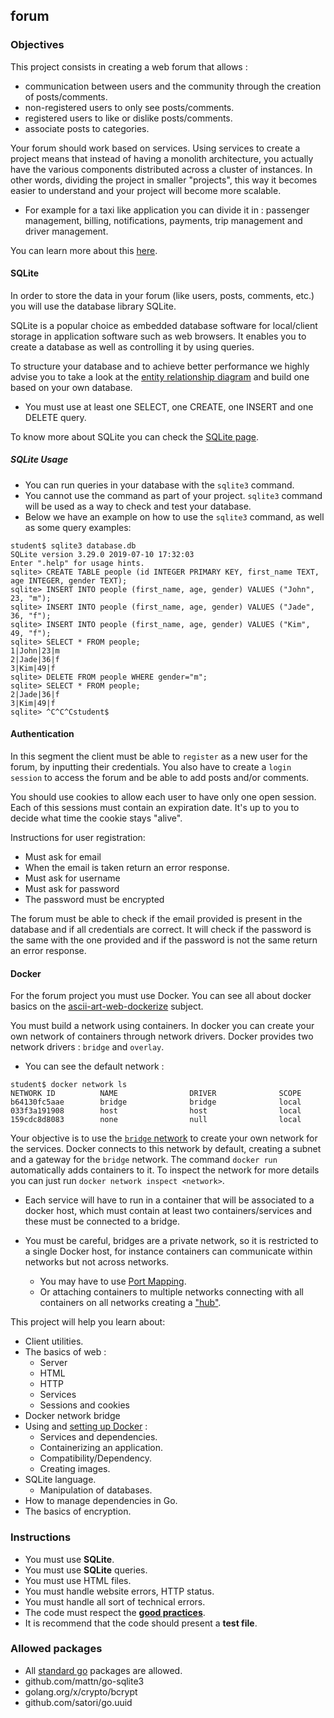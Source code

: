 ## forum

### Objectives

This project consists in creating a web forum that allows :

- communication between users and the community through the creation of posts/comments.
- non-registered users to only see posts/comments.
- registered users to like or dislike posts/comments.
- associate posts to categories.

Your forum should work based on services. Using services to create a project means that instead of having a monolith architecture, you actually have the various components distributed across a cluster of instances. In other words, dividing the project in smaller "projects", this way it becomes easier to understand and your project will become more scalable.
- For example for a taxi like application you can divide it in : passenger management, billing, notifications, payments, trip management and driver management.

You can learn more about this [here](https://www.nginx.com/blog/introduction-to-microservices/).

#### SQLite

In order to store the data in your forum (like users, posts, comments, etc.) you will use the database library SQLite.

SQLite is a popular choice as embedded database software for local/client storage in application software such as web browsers. It enables you to create a database as well as controlling it by using queries.

To structure your database and to achieve better performance we highly advise you to take a look at the [entity relationship diagram](https://www.smartdraw.com/entity-relationship-diagram/) and build one based on your own database. 

- You must use at least one SELECT, one CREATE, one INSERT and one DELETE query.

To know more about SQLite you can check the [SQLite page](https://www.sqlite.org/index.html).

##### SQLite Usage

- You can run queries in your database with the `sqlite3` command.
- You cannot use the command as part of your project. `sqlite3` command will be used as a way to check and test your database.
- Below we have an example on how to use the `sqlite3` command, as well as some query examples:

```console
student$ sqlite3 database.db
SQLite version 3.29.0 2019-07-10 17:32:03
Enter ".help" for usage hints.
sqlite> CREATE TABLE people (id INTEGER PRIMARY KEY, first_name TEXT, age INTEGER, gender TEXT);
sqlite> INSERT INTO people (first_name, age, gender) VALUES ("John", 23, "m");
sqlite> INSERT INTO people (first_name, age, gender) VALUES ("Jade", 36, "f");
sqlite> INSERT INTO people (first_name, age, gender) VALUES ("Kim", 49, "f");
sqlite> SELECT * FROM people;
1|John|23|m
2|Jade|36|f
3|Kim|49|f
sqlite> DELETE FROM people WHERE gender="m";
sqlite> SELECT * FROM people;
2|Jade|36|f
3|Kim|49|f
sqlite> ^C^C^Cstudent$

```

#### Authentication

In this segment the client must be able to `register` as a new user for the forum, by inputting their credentials. You also have to create a `login session` to access the forum and be able to add posts and/or comments.

You should use cookies to allow each user to have only one open session. Each of this sessions must contain an expiration date. It's up to you to decide what time the cookie stays "alive".

Instructions for user registration:

- Must ask for email
- When the email is taken return an error response.
- Must ask for username
- Must ask for password
- The password must be encrypted

The forum must be able to check if the email provided is present in the database and if all credentials are correct. It will check if the password is the same with the one provided and if the password is not the same return an error response.

#### Docker

For the forum project you must use Docker. You can see all about docker basics on the [ascii-art-web-dockerize](https://public.01-edu.org/subjects/ascii-art-web/ascii-art-web-dockerize.en) subject.

You must build a network using containers. In docker you can create your own network of containers through network drivers. Docker provides two network drivers : `bridge` and `overlay`.

- You can see the default network :

```console
student$ docker network ls
NETWORK ID          NAME                DRIVER              SCOPE
b64130fc5aae        bridge              bridge              local
033f3a191908        host                host                local
159cdc8d8083        none                null                local
```

Your objective is to use the [`bridge` network](https://docs.docker.com/engine/tutorials/networkingcontainers/) to create your own network for the services. Docker connects to this network by default, creating a subnet and a gateway for the `bridge` network. The command `docker run` automatically adds containers to it. To inspect the network for more details you can just run `docker network inspect <network>`.

- Each service will have to run in a container that will be associated to a docker host, which must contain at least two containers/services and these must be connected to a bridge.

- You must be careful, bridges are a private network, so it is restricted to a single Docker host, for instance containers can communicate within networks but not across networks.
  - You may have to use [Port Mapping](https://docker-k8s-lab.readthedocs.io/en/latest/docker/port-mapping.html).
  - Or attaching containers to multiple networks connecting with all containers on all networks creating a ["hub"](https://docs.docker.com/engine/tutorials/bridge3.png).

This project will help you learn about:

- Client utilities.
- The basics of web :
  - Server
  - HTML
  - HTTP
  - Services
  - Sessions and cookies
- Docker network bridge
- Using and [setting up Docker](https://docs.docker.com/get-started/) :
  - Services and dependencies.
  - Containerizing an application.
  - Compatibility/Dependency.
  - Creating images.
- SQLite language.
  - Manipulation of databases.
- How to manage dependencies in Go.
- The basics of encryption.

### Instructions

- You must use **SQLite**.
- You must use **SQLite** queries.
- You must use HTML files.
- You must handle website errors, HTTP status.
- You must handle all sort of technical errors.
- The code must respect the [**good practices**](https://public.01-edu.org/subjects/good-practices.en).
- It is recommend that the code should present a **test file**.

### Allowed packages

- All [standard go](https://golang.org/pkg/) packages are allowed.
- github.com/mattn/go-sqlite3
- golang.org/x/crypto/bcrypt
- github.com/satori/go.uuid